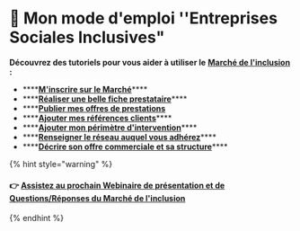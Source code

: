 # 📕 Mon mode d'emploi ''Entreprises Sociales Inclusives"

**Découvrez des tutoriels pour vous aider à utiliser le** [**Marché de l'inclusion**](https://lemarche.inclusion.beta.gouv.fr/) **:**

* \*\*\*\*[**M'inscrire sur le Marché**](minscrire-sur-le-marche.md)\*\*\*\*
* \*\*\*\*[**Réaliser une belle fiche prestataire**](realiser-une-belle-fiche-prestataire.md)\*\*\*\*
* \*\*\*\*[**Publier mes offres de prestations**](publier-mon-offre-de-prestation.md)
* \*\*\*\*[**Ajouter mes références clients**](ajouter-mes-references-clients.md)\*\*\*\*
* \*\*\*\*[**Ajouter mon périmètre d'intervention**](ajouter-votre-perimetre-dintervention.md)\*\*\*\*
* \*\*\*\*[**Renseigner le réseau auquel vous adhérez**](renseigner-le-reseau-auquel-vous-adherez.md)\*\*\*\*
* \*\*\*\*[**Décrire son offre commerciale et sa structure**](decrire-son-offre-commerciale-et-sa-structure.md)\*\*\*\*

{% hint style="warning" %}
#### **👉** [Assistez au prochain Webinaire de présentation et de Questions/Réponses du Marché de l'inclusion](../../rendez-vous-webinaires/le-marche-de-linclusion.md#assistez-au-prochain-webinaire-de-presentation-de-loutil)
{% endhint %}


